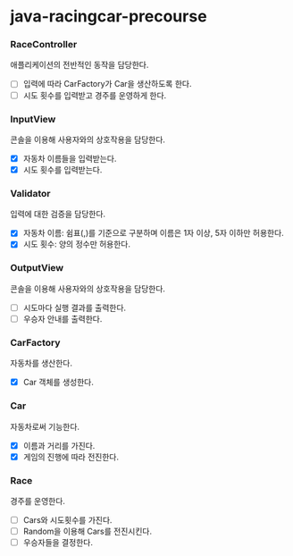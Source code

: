 # java-racingcar-precourse

### RaceController

애플리케이션의 전반적인 동작을 담당한다.

- [ ] 입력에 따라 CarFactory가 Car을 생산하도록 한다.
- [ ] 시도 횟수를 입력받고 경주를 운영하게 한다.

### InputView

콘솔을 이용해 사용자와의 상호작용을 담당한다.

- [x] 자동차 이름들을 입력받는다.
- [x] 시도 횟수를 입력받는다.

### Validator

입력에 대한 검증을 담당한다.

- [x] 자동차 이름: 쉼표(,)를 기준으로 구분하며 이름은 1자 이상, 5자 이하만 허용한다.
- [x] 시도 횟수: 양의 정수만 허용한다.

### OutputView

콘솔을 이용해 사용자와의 상호작용을 담당한다.

- [ ] 시도마다 실행 결과를 출력한다.
- [ ] 우승자 안내를 출력한다.

### CarFactory

자동차를 생산한다.

- [x] Car 객체를 생성한다.

### Car

자동차로써 기능한다.

- [x] 이름과 거리를 가진다.
- [x] 게임의 진행에 따라 전진한다.

### Race

경주를 운영한다.

- [ ] Cars와 시도횟수를 가진다.
- [ ] Random을 이용해 Cars를 전진시킨다.
- [ ] 우승자들을 결정한다.
